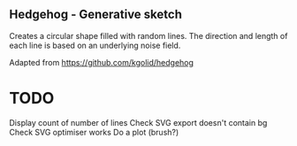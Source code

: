 ## Hedgehog - Generative sketch

Creates a circular shape filled with random lines. The direction and length of each line is based on an underlying noise field.

Adapted from https://github.com/kgolid/hedgehog

TODO
====
Display count of number of lines
Check SVG export doesn't contain bg
Check SVG optimiser works
Do a plot (brush?)